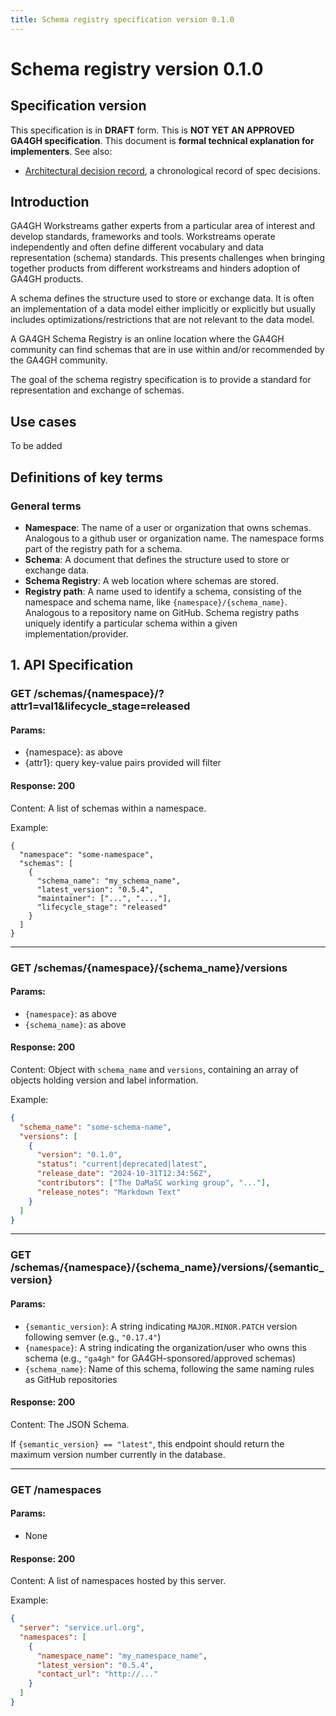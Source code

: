 ```yaml
---
title: Schema registry specification version 0.1.0
---
```


<!-- Table of contents: 
* The generated Toc will be an unordered list
{:toc} -->

# Schema registry version 0.1.0

<!-- Table of contents:

[TOC] -->

## Specification version

This specification is in **DRAFT** form. This is **NOT YET AN APPROVED GA4GH specification**. This document is **formal technical explanation for implementers**. See also:

- [Architectural decision record](decision_record.md), a chronological record of spec decisions.

## Introduction

GA4GH Workstreams gather experts from a particular area of interest and develop standards, frameworks and tools.  Workstreams operate independently and often define different vocabulary and data representation (schema) standards. This presents challenges when bringing together products from different workstreams and hinders adoption of GA4GH products.

A schema defines the structure used to store or exchange data. It is often an implementation of a data model either implicitly or explicitly but usually includes optimizations/restrictions that are not relevant to the data model. 

A GA4GH Schema Registry is an online location where the GA4GH community can find schemas that are in use within and/or recommended by the GA4GH community.

The goal of the schema registry specification is to provide a standard for representation and exchange of schemas. 

## Use cases

To be added

## Definitions of key terms

### General terms

- **Namespace**: The name of a user or organization that owns schemas. Analogous to a github user or organization name. The namespace forms part of the registry path for a schema.
- **Schema**: A document that defines the structure used to store or exchange data.
- **Schema Registry**: A web location where schemas are stored.
- **Registry path**: A name used to identify a schema, consisting of the namespace and schema name, like `{namespace}/{schema_name}`. Analogous to a repository name on GitHub. Schema registry paths uniquely identify a particular schema within a given implementation/provider.


## 1. API Specification

### GET /schemas/{namespace}/?attr1=val1&lifecycle_stage=released

#### Params: 

- {namespace}: as above
- {attr1}: query key-value pairs provided will filter 

#### Response: 200

Content: A list of schemas within a namespace.

Example: 

```
{
  "namespace": "some-namespace",
  "schemas": [
    {
      "schema_name": "my_schema_name",
      "latest_version": "0.5.4",
      "maintainer": ["...", "...."],
      "lifecycle_stage": "released"
    }
  ]
}
```

---

### GET /schemas/{namespace}/{schema_name}/versions

#### Params: 

- `{namespace}`: as above  
- `{schema_name}`: as above  

#### Response: 200  

Content: Object with `schema_name` and `versions`, containing an array of objects holding version and label information.  

Example:  

```json
{
  "schema_name": "some-schema-name",
  "versions": [
    {
      "version": "0.1.0",
      "status": "current|deprecated|latest",
      "release_date": "2024-10-31T12:34:56Z",
      "contributors": ["The DaMaSC working group", "..."],
      "release_notes": "Markdown Text"
    }
  ]
}
```

---

### GET /schemas/{namespace}/{schema_name}/versions/{semantic_version}

#### Params: 

- `{semantic_version}`: A string indicating `MAJOR.MINOR.PATCH` version following semver (e.g., `"0.17.4"`)  
- `{namespace}`: A string indicating the organization/user who owns this schema (e.g., `"ga4gh"` for GA4GH-sponsored/approved schemas)  
- `{schema_name}`: Name of this schema, following the same naming rules as GitHub repositories  

#### Response: 200  

Content: The JSON Schema.  

If `{semantic_version} == "latest"`, this endpoint should return the maximum version number currently in the database.  

---

### GET /namespaces

#### Params:  

- None  

#### Response: 200  

Content: A list of namespaces hosted by this server.  

Example:  

```json
{
  "server": "service.url.org",
  "namespaces": [
    {
      "namespace_name": "my_namespace_name",
      "latest_version": "0.5.4",
      "contact_url": "http://..."
    }
  ]
}
```  
